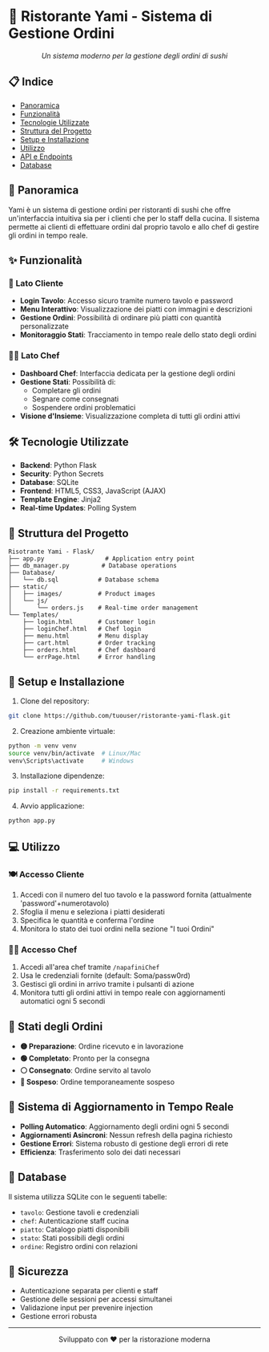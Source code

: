 # 🍣 Ristorante Yami - Sistema di Gestione Ordini

<div align="center">
  <p><em>Un sistema moderno per la gestione degli ordini di sushi</em></p>
</div>

## 📋 Indice
- [Panoramica](#-panoramica)
- [Funzionalità](#-funzionalità)
- [Tecnologie Utilizzate](#-tecnologie-utilizzate)
- [Struttura del Progetto](#-struttura-del-progetto)
- [Setup e Installazione](#-setup-e-installazione)
- [Utilizzo](#-utilizzo)
- [API e Endpoints](#-api-e-endpoints)
- [Database](#-database)

## 🎯 Panoramica
Yami è un sistema di gestione ordini per ristoranti di sushi che offre un'interfaccia intuitiva sia per i clienti che per lo staff della cucina. Il sistema permette ai clienti di effettuare ordini dal proprio tavolo e allo chef di gestire gli ordini in tempo reale.

## ✨ Funzionalità

### 👥 Lato Cliente
- **Login Tavolo**: Accesso sicuro tramite numero tavolo e password
- **Menu Interattivo**: Visualizzazione dei piatti con immagini e descrizioni
- **Gestione Ordini**: Possibilità di ordinare più piatti con quantità personalizzate
- **Monitoraggio Stati**: Tracciamento in tempo reale dello stato degli ordini

### 👨‍🍳 Lato Chef
- **Dashboard Chef**: Interfaccia dedicata per la gestione degli ordini
- **Gestione Stati**: Possibilità di:
  - Completare gli ordini
  - Segnare come consegnati
  - Sospendere ordini problematici
- **Visione d'Insieme**: Visualizzazione completa di tutti gli ordini attivi

## 🛠 Tecnologie Utilizzate
- **Backend**: Python Flask
- **Security**: Python Secrets
- **Database**: SQLite
- **Frontend**: HTML5, CSS3, JavaScript (AJAX)
- **Template Engine**: Jinja2
- **Real-time Updates**: Polling System

## 📂 Struttura del Progetto
```
Risotrante Yami - Flask/
├── app.py                 # Application entry point
├── db_manager.py         # Database operations
├── Database/
│   └── db.sql           # Database schema
├── static/
│   ├── images/          # Product images
│   └── js/
│       └── orders.js    # Real-time order management
└── Templates/
    ├── login.html       # Customer login
    ├── loginChef.html   # Chef login
    ├── menu.html        # Menu display
    ├── cart.html        # Order tracking
    ├── orders.html      # Chef dashboard
    └── errPage.html     # Error handling
```

## 🚀 Setup e Installazione
1. Clone del repository:
```bash
git clone https://github.com/tuouser/ristorante-yami-flask.git
```

2. Creazione ambiente virtuale:
```bash
python -m venv venv
source venv/bin/activate  # Linux/Mac
venv\Scripts\activate     # Windows
```

3. Installazione dipendenze:
```bash
pip install -r requirements.txt
```

4. Avvio applicazione:
```bash
python app.py
```

## 💻 Utilizzo

### 🍽 Accesso Cliente
1. Accedi con il numero del tuo tavolo e la password fornita (attualmente 'password'+numerotavolo)
2. Sfoglia il menu e seleziona i piatti desiderati
3. Specifica le quantità e conferma l'ordine
4. Monitora lo stato dei tuoi ordini nella sezione "I tuoi Ordini"

### 👨‍🍳 Accesso Chef
1. Accedi all'area chef tramite `/napafiniChef`
2. Usa le credenziali fornite (default: Soma/passw0rd)
3. Gestisci gli ordini in arrivo tramite i pulsanti di azione
4. Monitora tutti gli ordini attivi in tempo reale con aggiornamenti automatici ogni 5 secondi

## 🔄 Stati degli Ordini
- **🟡 Preparazione**: Ordine ricevuto e in lavorazione
- **🟢 Completato**: Pronto per la consegna
- **⚪ Consegnato**: Ordine servito al tavolo
- **🔴 Sospeso**: Ordine temporaneamente sospeso

## 🔄 Sistema di Aggiornamento in Tempo Reale
- **Polling Automatico**: Aggiornamento degli ordini ogni 5 secondi
- **Aggiornamenti Asincroni**: Nessun refresh della pagina richiesto
- **Gestione Errori**: Sistema robusto di gestione degli errori di rete
- **Efficienza**: Trasferimento solo dei dati necessari

## 💾 Database
Il sistema utilizza SQLite con le seguenti tabelle:
- `tavolo`: Gestione tavoli e credenziali
- `chef`: Autenticazione staff cucina
- `piatto`: Catalogo piatti disponibili
- `stato`: Stati possibili degli ordini
- `ordine`: Registro ordini con relazioni

## 🔐 Sicurezza
- Autenticazione separata per clienti e staff
- Gestione delle sessioni per accessi simultanei
- Validazione input per prevenire injection
- Gestione errori robusta

---
<div align="center">
  <p>Sviluppato con ❤️ per la ristorazione moderna</p>
</div>
